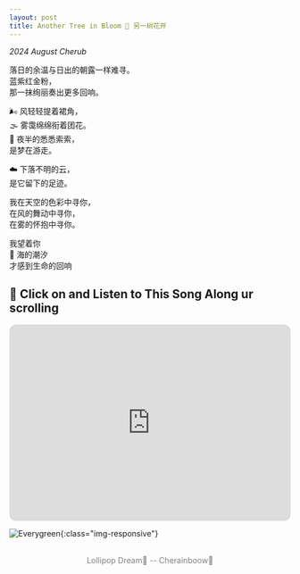 ```yaml
---
layout: post
title: Another Tree in Bloom 🌸 另一树花开
---
```


*2024 August Cherub* 

落日的余温与日出的朝露一样难寻。  
蓝紫红金粉，  
那一抹绚丽奏出更多回响。

🌬️ 风轻轻提着裙角，  
🌫️ 雾霭绵绵衔着团花。  
🌙 夜半的悉悉索索，  
是梦在游走。

☁️ 下落不明的云，  
是它留下的足迹。

我在天空的色彩中寻你，  
在风的舞动中寻你，  
在雾的怀抱中寻你。

我望着你  
🌊 海的潮汐  
才感到生命的回响

## 🎵 Click on and Listen to This Song Along ur scrolling 

<iframe style="border-radius:12px" src="https://open.spotify.com/embed/track/6QXHL0dR4Q4NkgqyeuRV1j?utm_source=generator" width="100%" height="352" frameBorder="0" allowfullscreen="" allow="autoplay; clipboard-write; encrypted-media; fullscreen; picture-in-picture" loading="lazy"></iframe>


![Everygreen](/public/image/Olip.JPG){:class="img-responsive"}
<p style="text-align:center;color:gray;font-size:100%;">
<br>Lollipop Dream🍭 -- Cherainboow🥕
</p>


